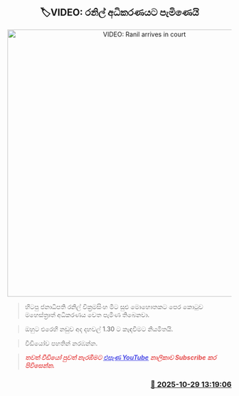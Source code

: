 <p align='center'><b><h2 align='center' title='VIDEO: Ranil arrives in court'>🏷VIDEO: රනිල් අධිකරණයට පැමිණෙයි</h2></b></p>
<p align='center'><img src='https://helakuru.sgp1.cdn.digitaloceanspaces.com/esana/images/lib/ranil-wickramasinhe-court.jpg' width='600' alt='VIDEO: Ranil arrives in court'></p>

> හිටපු ජනාධිපති රනිල් වික්‍රමසිංහ මීට සුළු මොහොතකට පෙර කොටුව මහෙස්ත්‍රාත් අධිකරණය වෙත පැමිණ තිබෙනවා.

> ඔහුට එරෙහි නඩුව අද දහවල් 1.30 ට කැඳවීමට නියමිතයි.

> වීඩියෝව පහතින් නරඹන්න.

> <span style='color:#e64d4d'><em><span><strong>තවත් වීඩියෝ පුවත් නැරඹීමට </strong></span></em></span><a href='https://youtube.com/@esanamedia?si=UZCWEZmqFcpzlvdV'><span style='color:#4d4de6'><em><span><strong><u>එසැණ YouTube</u></strong></span></em></span></a><span style='color:#e64d4d'><em><span><strong> නාලිකාව Subscribe කර පිවිසෙන්න.</strong></span></em></span>



<h3 align='right'><a href='https://www.helakuru.lk/esana/p/114905/'>📅 2025-10-29 13:19:06</a></h3>
